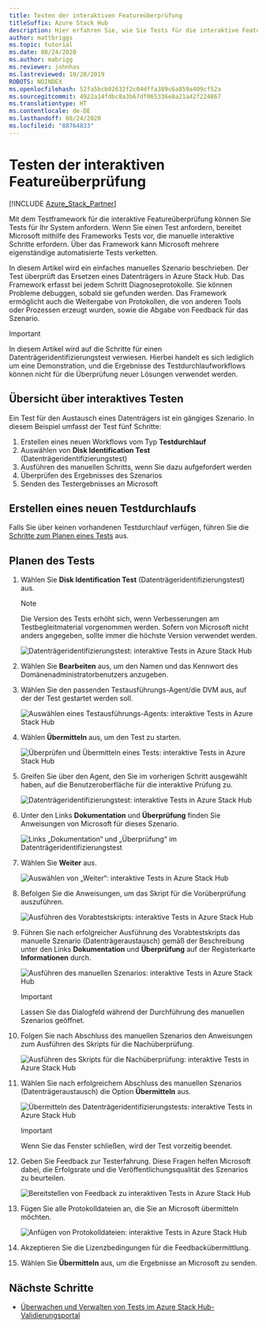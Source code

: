 ```yaml
---
title: Testen der interaktiven Featureüberprüfung
titleSuffix: Azure Stack Hub
description: Hier erfahren Sie, wie Sie Tests für die interaktive Featureüberprüfung für Azure Stack Hub mit Validation-as-a-Service erstellen.
author: mattbriggs
ms.topic: tutorial
ms.date: 08/24/2020
ms.author: mabrigg
ms.reviewer: johnhas
ms.lastreviewed: 10/28/2019
ROBOTS: NOINDEX
ms.openlocfilehash: 52fa5bcb02632f2c04dffa389c6a859a409cf52a
ms.sourcegitcommit: 4922a14fdbc8a3b67df065336e8a21a42f224867
ms.translationtype: HT
ms.contentlocale: de-DE
ms.lasthandoff: 08/24/2020
ms.locfileid: "88764833"
---
```

# <a name="interactive-feature-verification-testing"></a>Testen der interaktiven Featureüberprüfung  

[!INCLUDE [Azure_Stack_Partner](./includes/azure-stack-partner-appliesto.md)]

Mit dem Testframework für die interaktive Featureüberprüfung können Sie Tests für Ihr System anfordern. Wenn Sie einen Test anfordern, bereitet Microsoft mithilfe des Frameworks Tests vor, die manuelle interaktive Schritte erfordern. Über das Framework kann Microsoft mehrere eigenständige automatisierte Tests verketten.

In diesem Artikel wird ein einfaches manuelles Szenario beschrieben. Der Test überprüft das Ersetzen eines Datenträgers in Azure Stack Hub. Das Framework erfasst bei jedem Schritt Diagnoseprotokolle. Sie können Probleme debuggen, sobald sie gefunden werden. Das Framework ermöglicht auch die Weitergabe von Protokollen, die von anderen Tools oder Prozessen erzeugt wurden, sowie die Abgabe von Feedback für das Szenario.

> [!Important]  
> In diesem Artikel wird auf die Schritte für einen Datenträgeridentifizierungstest verwiesen. Hierbei handelt es sich lediglich um eine Demonstration, und die Ergebnisse des Testdurchlaufworkflows können nicht für die Überprüfung neuer Lösungen verwendet werden.

## <a name="overview-of-interactive-testing"></a>Übersicht über interaktives Testen

Ein Test für den Austausch eines Datenträgers ist ein gängiges Szenario. In diesem Beispiel umfasst der Test fünf Schritte:

1. Erstellen eines neuen Workflows vom Typ **Testdurchlauf**
2. Auswählen von **Disk Identification Test** (Datenträgeridentifizierungstest)
3. Ausführen des manuellen Schritts, wenn Sie dazu aufgefordert werden
4. Überprüfen des Ergebnisses des Szenarios
5. Senden des Testergebnisses an Microsoft

## <a name="create-a-new-test-pass"></a>Erstellen eines neuen Testdurchlaufs

Falls Sie über keinen vorhandenen Testdurchlauf verfügen, führen Sie die [Schritte zum Planen eines Tests](azure-stack-vaas-schedule-test-pass.md) aus.

## <a name="schedule-the-test"></a>Planen des Tests

1. Wählen Sie **Disk Identification Test** (Datenträgeridentifizierungstest) aus.

    > [!Note]  
    > Die Version des Tests erhöht sich, wenn Verbesserungen am Testbegleitmaterial vorgenommen werden. Sofern von Microsoft nicht anders angegeben, sollte immer die höchste Version verwendet werden.

    ![Datenträgeridentifizierungstest: interaktive Tests in Azure Stack Hub](media/azure-stack-vaas-interactive-feature-verification/image4.png)

2. Wählen Sie **Bearbeiten** aus, um den Namen und das Kennwort des Domänenadministratorbenutzers anzugeben.

3. Wählen Sie den passenden Testausführungs-Agent/die DVM aus, auf der der Test gestartet werden soll.

    ![Auswählen eines Testausführungs-Agents: interaktive Tests in Azure Stack Hub](media/azure-stack-vaas-interactive-feature-verification/image5.png)

4. Wählen **Übermitteln** aus, um den Test zu starten.

    ![Überprüfen und Übermitteln eines Tests: interaktive Tests in Azure Stack Hub](media/azure-stack-vaas-interactive-feature-verification/image6.png)

5. Greifen Sie über den Agent, den Sie im vorherigen Schritt ausgewählt haben, auf die Benutzeroberfläche für die interaktive Prüfung zu.

    ![Datenträgeridentifizierungstest: interaktive Tests in Azure Stack Hub](media/azure-stack-vaas-interactive-feature-verification/image8.png)

6. Unter den Links **Dokumentation** und **Überprüfung** finden Sie Anweisungen von Microsoft für dieses Szenario.

    ![Links „Dokumentation“ und „Überprüfung“ im Datenträgeridentifizierungstest](media/azure-stack-vaas-interactive-feature-verification/image9.png)

7. Wählen Sie **Weiter** aus.

    ![Auswählen von „Weiter“: interaktive Tests in Azure Stack Hub](media/azure-stack-vaas-interactive-feature-verification/image10.png)

8. Befolgen Sie die Anweisungen, um das Skript für die Vorüberprüfung auszuführen.

    ![Ausführen des Vorabtestskripts: interaktive Tests in Azure Stack Hub](media/azure-stack-vaas-interactive-feature-verification/image11.png)

9. Führen Sie nach erfolgreicher Ausführung des Vorabtestskripts das manuelle Szenario (Datenträgeraustausch) gemäß der Beschreibung unter den Links **Dokumentation** und **Überprüfung** auf der Registerkarte **Informationen** durch.

    ![Ausführen des manuellen Szenarios: interaktive Tests in Azure Stack Hub](media/azure-stack-vaas-interactive-feature-verification/image12.png)

    > [!Important]  
    > Lassen Sie das Dialogfeld während der Durchführung des manuellen Szenarios geöffnet.

10. Folgen Sie nach Abschluss des manuellen Szenarios den Anweisungen zum Ausführen des Skripts für die Nachüberprüfung.

    ![Ausführen des Skripts für die Nachüberprüfung: interaktive Tests in Azure Stack Hub](media/azure-stack-vaas-interactive-feature-verification/image13.png)

11. Wählen Sie nach erfolgreichem Abschluss des manuellen Szenarios (Datenträgeraustausch) die Option **Übermitteln** aus.

    ![Übermitteln des Datenträgeridentifizierungstests: interaktive Tests in Azure Stack Hub](media/azure-stack-vaas-interactive-feature-verification/image14.png)

    > [!Important]  
    > Wenn Sie das Fenster schließen, wird der Test vorzeitig beendet.

12. Geben Sie Feedback zur Testerfahrung. Diese Fragen helfen Microsoft dabei, die Erfolgsrate und die Veröffentlichungsqualität des Szenarios zu beurteilen.

    ![Bereitstellen von Feedback zu interaktiven Tests in Azure Stack Hub](media/azure-stack-vaas-interactive-feature-verification/image15.png)

13. Fügen Sie alle Protokolldateien an, die Sie an Microsoft übermitteln möchten.

    ![Anfügen von Protokolldateien: interaktive Tests in Azure Stack Hub](media/azure-stack-vaas-interactive-feature-verification/image16.png)

14. Akzeptieren Sie die Lizenzbedingungen für die Feedbackübermittlung.

15. Wählen Sie **Übermitteln** aus, um die Ergebnisse an Microsoft zu senden.

## <a name="next-steps"></a>Nächste Schritte

- [Überwachen und Verwalten von Tests im Azure Stack Hub-Validierungsportal](azure-stack-vaas-monitor-test.md)
